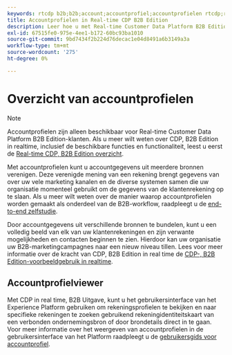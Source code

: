 ```yaml
---
keywords: rtcdp b2b;b2b;account;accountprofiel;accountprofielen rtcdp;real-time platform voor klantgegevens;
title: Accountprofielen in Real-time CDP B2B Edition
description: Leer hoe u met Real-time Customer Data Platform B2B Edition accountgegevens uit meerdere bronnen kunt verenigen met accountprofielen.
exl-id: 67515fe0-975e-4ee1-b172-60bc93ba1010
source-git-commit: 9bd7434f2b224d76decac1e04d8491a6b3149a3a
workflow-type: tm+mt
source-wordcount: '275'
ht-degree: 0%

---
```


# Overzicht van accountprofielen

>[!NOTE]
>
>Accountprofielen zijn alleen beschikbaar voor Real-time Customer Data Platform B2B Edition-klanten. Als u meer wilt weten over CDP, B2B Edition in realtime, inclusief de beschikbare functies en functionaliteit, leest u eerst de [Real-time CDP, B2B Edition overzicht](../b2b-overview.md).

Met accountprofielen kunt u accountgegevens uit meerdere bronnen verenigen. Deze verenigde mening van een rekening brengt gegevens van over uw vele marketing kanalen en de diverse systemen samen die uw organisatie momenteel gebruikt om de gegevens van de klantenrekening op te slaan. Als u meer wilt weten over de manier waarop accountprofielen worden gemaakt als onderdeel van de B2B-workflow, raadpleegt u de [end-to-end zelfstudie](../b2b-tutorial.md).

Door accountgegevens uit verschillende bronnen te bundelen, kunt u een volledig beeld van elk van uw klantenrekeningen en zijn verwante mogelijkheden en contacten beginnen te zien. Hierdoor kan uw organisatie uw B2B-marketingcampagnes naar een nieuw niveau tillen. Lees voor meer informatie over de kracht van CDP, B2B Edition in real time de [CDP-, B2B Edition-voorbeeldgebruik in realtime](../b2b-use-case.md).

## Accountprofielviewer

Met CDP in real time, B2B Uitgave, kunt u het gebruikersinterface van het Experience Platform gebruiken om rekeningsprofielen te bekijken en naar specifieke rekeningen te zoeken gebruikend rekeningidentiteitskaart van een verbonden ondernemingsbron of door brondetails direct in te gaan. Voor meer informatie over het weergeven van accountprofielen in de gebruikersinterface van het Platform raadpleegt u de [gebruikersgids voor accountprofiel](account-profile-ui-guide.md).
